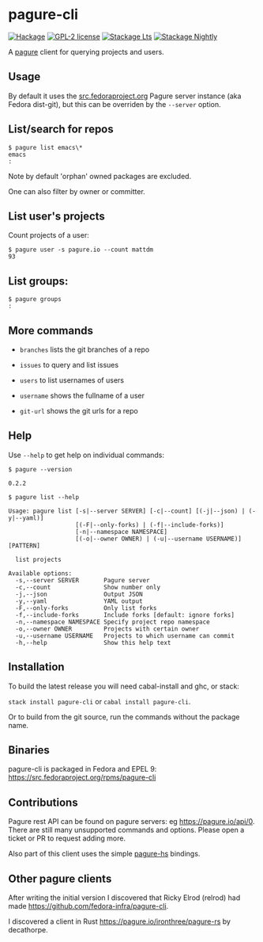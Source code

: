# pagure-cli

[![Hackage](https://img.shields.io/hackage/v/pagure-cli.svg)](https://hackage.haskell.org/package/pagure-cli)
[![GPL-2 license](https://img.shields.io/badge/license-GPL--2-blue.svg)](LICENSE)
[![Stackage Lts](http://stackage.org/package/pagure-cli/badge/lts)](http://stackage.org/lts/package/pagure-cli)
[![Stackage Nightly](http://stackage.org/package/pagure-cli/badge/nightly)](http://stackage.org/nightly/package/pagure-cli)

A [pagure](https://docs.pagure.org/pagure/) client for querying
projects and users.

## Usage
By default it uses the [src.fedoraproject.org](https://src.fedoraproject.org/)
Pagure server instance (aka Fedora dist-git), but this can be overriden
by the `--server` option.

## List/search for repos

```
$ pagure list emacs\*
emacs
:
```
Note by default 'orphan' owned packages are excluded.

One can also filter by owner or committer.

## List user's projects

Count projects of a user:
```
$ pagure user -s pagure.io --count mattdm
93
```

## List groups:

```
$ pagure groups
:
```

## More commands

- `branches` lists the git branches of a repo

- `issues` to query and list issues

- `users` to list usernames of users

- `username` shows the fullname of a user

- `git-url` shows the git urls for a repo

## Help

Use `--help` to get help on individual commands:

`$ pagure --version`

```
0.2.2
```


`$ pagure list --help`

```
Usage: pagure list [-s|--server SERVER] [-c|--count] [(-j|--json) | (-y|--yaml)]
                   [(-F|--only-forks) | (-f|--include-forks)]
                   [-n|--namespace NAMESPACE]
                   [(-o|--owner OWNER) | (-u|--username USERNAME)] [PATTERN]

  list projects

Available options:
  -s,--server SERVER       Pagure server
  -c,--count               Show number only
  -j,--json                Output JSON
  -y,--yaml                YAML output
  -F,--only-forks          Only list forks
  -f,--include-forks       Include forks [default: ignore forks]
  -n,--namespace NAMESPACE Specify project repo namespace
  -o,--owner OWNER         Projects with certain owner
  -u,--username USERNAME   Projects to which username can commit
  -h,--help                Show this help text
```

## Installation

To build the latest release you will need cabal-install and ghc, or stack:

`stack install pagure-cli` or `cabal install pagure-cli`.

Or to build from the git source, run the commands without the package name.

## Binaries

pagure-cli is packaged in Fedora and EPEL 9: <https://src.fedoraproject.org/rpms/pagure-cli>

## Contributions

Pagure rest API can be found on pagure servers: eg <https://pagure.io/api/0>.
There are still many unsupported commands and options.
Please open a ticket or PR to request adding more.

Also part of this client uses the simple
[pagure-hs](https://hackage.haskell.org/package/pagure) bindings.

## Other pagure clients
After writing the initial version I discovered that
Ricky Elrod (relrod) had made <https://github.com/fedora-infra/pagure-cli>.

I discovered a client in Rust <https://pagure.io/ironthree/pagure-rs> by decathorpe.
